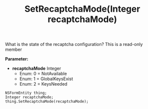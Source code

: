 ﻿---
uid: crmscript_ref_NSFormEntity_SetRecaptchaMode
title: SetRecaptchaMode(Integer recaptchaMode)
intellisense: NSFormEntity.SetRecaptchaMode
keywords: NSFormEntity, GetRecaptchaMode
so.topic: reference
---

What is the state of the recaptcha configuration? This is a read-only member

**Parameter:** 
 - **recaptchaMode** Integer
     - Enum: 0 = NotAvailable 
     - Enum: 1 = GlobalKeysExist 
     - Enum: 2 = KeysNeeded 

```crmscript
NSFormEntity thing;
Integer recaptchaMode;
thing.SetRecaptchaMode(recaptchaMode);
```

